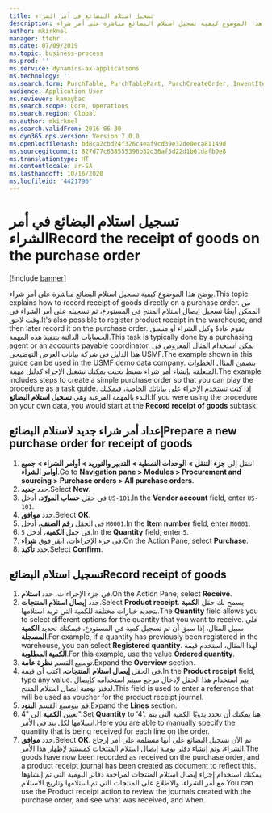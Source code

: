 ```yaml
---
title: تسجيل استلام البضائع في أمر الشراء
description: يوضح هذا الموضوع كيفية تسجيل استلام البضائع مباشرة على أمر شراء.
author: mkirknel
manager: tfehr
ms.date: 07/09/2019
ms.topic: business-process
ms.prod: ''
ms.service: dynamics-ax-applications
ms.technology: ''
ms.search.form: PurchTable, PurchTablePart, PurchCreateOrder, InventItemIdLookupPurchase, PurchEditLines
audience: Application User
ms.reviewer: kamaybac
ms.search.scope: Core, Operations
ms.search.region: Global
ms.author: mkirknel
ms.search.validFrom: 2016-06-30
ms.dyn365.ops.version: Version 7.0.0
ms.openlocfilehash: bd8ca2cbd24f326c4eaf9cd39e32de0eca81149d
ms.sourcegitcommit: 827d77c638555396b32d36af5d22d1b61dafb0e8
ms.translationtype: HT
ms.contentlocale: ar-SA
ms.lasthandoff: 10/16/2020
ms.locfileid: "4421796"
---
```

# <a name="record-the-receipt-of-goods-on-the-purchase-order"></a><span data-ttu-id="c10e1-103">تسجيل استلام البضائع في أمر الشراء</span><span class="sxs-lookup"><span data-stu-id="c10e1-103">Record the receipt of goods on the purchase order</span></span>

[!include [banner](../../includes/banner.md)]

<span data-ttu-id="c10e1-104">يوضح هذا الموضوع كيفية تسجيل استلام البضائع مباشرة على أمر شراء.</span><span class="sxs-lookup"><span data-stu-id="c10e1-104">This topic explains how to record receipt of goods directly on a purchase order.</span></span> <span data-ttu-id="c10e1-105">من الممكن أيضًا تسجيل إيصال استلام المنتج في المستودع، ثم تسجيله على أمر الشراء في وقت لاحق.</span><span class="sxs-lookup"><span data-stu-id="c10e1-105">It's also possible to register product receipt in the warehouse, and then later record it on the purchase order.</span></span> <span data-ttu-id="c10e1-106">يقوم عادةً وكيل الشراء أو منسق الحسابات الدائنة بتنفيذ هذه المهمة.</span><span class="sxs-lookup"><span data-stu-id="c10e1-106">This task is typically done by a purchasing agent or an accounts payable coordinator.</span></span> <span data-ttu-id="c10e1-107">يمكن استخدام المثال المعروض في هذا الدليل في شركة بيانات العرض التوضيحي USMF.</span><span class="sxs-lookup"><span data-stu-id="c10e1-107">The example shown in this guide can be used in the USMF demo data company.</span></span> <span data-ttu-id="c10e1-108">يتضمن المثال الخطوات المتعلقة بإنشاء أمر شراء بسيط بحيث يمكنك تشغيل الإجراء كدليل مهمة.</span><span class="sxs-lookup"><span data-stu-id="c10e1-108">The example includes steps to create a simple purchase order so that you can play the procedure as a task guide.</span></span> <span data-ttu-id="c10e1-109">إذا كنت تستخدم الإجراء على بياناتك الخاصة، فيمكنك البدء بالمهمة الفرعية وهي **تسجيل استلام البضائع**.</span><span class="sxs-lookup"><span data-stu-id="c10e1-109">If you were using the procedure on your own data, you would start at the **Record receipt of goods** subtask.</span></span>


## <a name="prepare-a-new-purchase-order-for-receipt-of-goods"></a><span data-ttu-id="c10e1-110">إعداد أمر شراء جديد لاستلام البضائع</span><span class="sxs-lookup"><span data-stu-id="c10e1-110">Prepare a new purchase order for receipt of goods</span></span>
1. <span data-ttu-id="c10e1-111">انتقل إلى **جزء التنقل > الوحدات النمطية > التدبير والتوريد > أوامر الشراء > جميع أوامر الشراء**.</span><span class="sxs-lookup"><span data-stu-id="c10e1-111">Go to **Navigation pane > Modules > Procurement and sourcing > Purchase orders > All purchase orders**.</span></span>
2. <span data-ttu-id="c10e1-112">حدد **جديد**.</span><span class="sxs-lookup"><span data-stu-id="c10e1-112">Select **New**.</span></span>
3. <span data-ttu-id="c10e1-113">في حقل **حساب المورّد‬**، أدخل `US-101`.</span><span class="sxs-lookup"><span data-stu-id="c10e1-113">In the **Vendor account** field, enter `US-101`.</span></span>
4. <span data-ttu-id="c10e1-114">حدد **موافق**.</span><span class="sxs-lookup"><span data-stu-id="c10e1-114">Select **OK**.</span></span>
5. <span data-ttu-id="c10e1-115">في الحقل **رقم الصنف**، أدخل `M0001`.</span><span class="sxs-lookup"><span data-stu-id="c10e1-115">In the **Item number** field, enter `M0001`.</span></span>
6. <span data-ttu-id="c10e1-116">في حقل **الكمية**، أدخل `5`.</span><span class="sxs-lookup"><span data-stu-id="c10e1-116">In the **Quantity** field, enter `5`.</span></span>
7. <span data-ttu-id="c10e1-117">في جزء الإجراءات، انقر فوق **شراء**.</span><span class="sxs-lookup"><span data-stu-id="c10e1-117">On the Action Pane, select **Purchase**.</span></span>
8. <span data-ttu-id="c10e1-118">حدد **تأكيد**.</span><span class="sxs-lookup"><span data-stu-id="c10e1-118">Select **Confirm**.</span></span>

## <a name="record-receipt-of-goods"></a><span data-ttu-id="c10e1-119">تسجيل استلام البضائع</span><span class="sxs-lookup"><span data-stu-id="c10e1-119">Record receipt of goods</span></span>
1. <span data-ttu-id="c10e1-120">في جزء الإجراءات، حدد **استلام**.</span><span class="sxs-lookup"><span data-stu-id="c10e1-120">On the Action Pane, select **Receive**.</span></span>
2. <span data-ttu-id="c10e1-121">حدد **إيصال استلام المنتجات**.</span><span class="sxs-lookup"><span data-stu-id="c10e1-121">Select **Product receipt**.</span></span> <span data-ttu-id="c10e1-122">يسمح لك حقل **الكمية** بتحديد خيارات مختلفة للكمية التي تريد استلامها.</span><span class="sxs-lookup"><span data-stu-id="c10e1-122">The **Quantity** field allows you to select different options for the quantity that you want to receive.</span></span> <span data-ttu-id="c10e1-123">على سبيل المثال، إذا سبق أن تم تسجيل كمية في المستودع، فيمكنك تحديد **الكمية المسجلة**.</span><span class="sxs-lookup"><span data-stu-id="c10e1-123">For example, if a quantity has previously been registered in the warehouse, you can select **Registered quantity**.</span></span> <span data-ttu-id="c10e1-124">لهذا المثال، استخدم قيمة **الكمية المطلوبة**.</span><span class="sxs-lookup"><span data-stu-id="c10e1-124">For this example, use the value **Ordered quantity**.</span></span>
3. <span data-ttu-id="c10e1-125">توسيع القسم **نظرة عامة**.</span><span class="sxs-lookup"><span data-stu-id="c10e1-125">Expand the **Overview** section.</span></span>
4. <span data-ttu-id="c10e1-126">في الحقل **إيصال استلام المنتجات**، اكتب أي قيمة.</span><span class="sxs-lookup"><span data-stu-id="c10e1-126">In the **Product receipt** field, type any value.</span></span> <span data-ttu-id="c10e1-127">يتم استخدام هذا الحقل لإدخال مرجع سيتم استخدامه كإيصال لدفتر يومية إيصال استلام المنتج.</span><span class="sxs-lookup"><span data-stu-id="c10e1-127">This field is used to enter a reference that will be used as voucher for the product receipt journal.</span></span>  
5. <span data-ttu-id="c10e1-128">قم بتوسيع القسم **البنود**.</span><span class="sxs-lookup"><span data-stu-id="c10e1-128">Expand the **Lines** section.</span></span>
6. <span data-ttu-id="c10e1-129">تعيين **الكمية** إلى "4".</span><span class="sxs-lookup"><span data-stu-id="c10e1-129">Set **Quantity** to '4'.</span></span> <span data-ttu-id="c10e1-130">هنا يمكنك أن تحدد يدويًا الكمية التي يتم استلامها لكل بند في الأمر.</span><span class="sxs-lookup"><span data-stu-id="c10e1-130">Here you are able to manually specify the quantity that is being received for each line on the order.</span></span>  
7. <span data-ttu-id="c10e1-131">حدد **موافق**.</span><span class="sxs-lookup"><span data-stu-id="c10e1-131">Select **OK**.</span></span> <span data-ttu-id="c10e1-132">تم الآن تسجيل البضائع على أنها مستلمة على أمر إرجاع الشراء، وتم إنشاء دفتر يومية إيصال استلام المنتجات كمستند لإظهار هذا الأمر.</span><span class="sxs-lookup"><span data-stu-id="c10e1-132">The goods have now been recorded as received on the purchase order, and a product receipt journal has been created as document to reflect this.</span></span> <span data-ttu-id="c10e1-133">يمكنك استخدام إجراء إيصال استلام المنتجات لمراجعة دفاتر اليومية التي تم إنشاؤها مع أمر الشراء، والاطلاع على المنتجات التي تم استلامها وتاريخ الاستلام.</span><span class="sxs-lookup"><span data-stu-id="c10e1-133">You can use the Product receipt action to review the journals created with the purchase order, and see what was received, and when.</span></span>  

